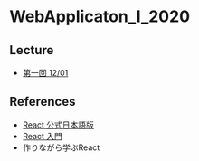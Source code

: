 # WebApplicaton_I_2020


## Lecture

- [第一回 12/01](./docs/lecture20201201.md)

## References

- [React 公式日本語版](https://ja.reactjs.org/)
- [React 入門](https://dotinstall.com/lessons/basic_reactjs)
- 作りながら学ぶReact